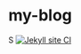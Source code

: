 # my-blog
S
[![Jekyll site CI](https://github.com/JamesWilson19947/my-blog/actions/workflows/jekyll.yml/badge.svg)](https://github.com/JamesWilson19947/my-blog/actions/workflows/jekyll.yml)
